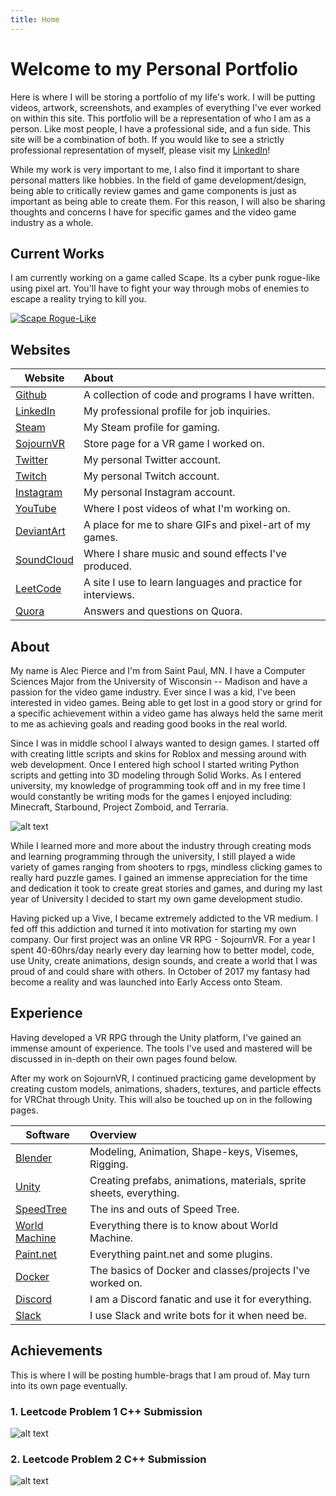 ```yaml
---
title: Home
---
```


# Welcome to my Personal Portfolio

Here is where I will be storing a portfolio of my life's work. I will be putting videos, artwork, screenshots, and examples of everything I've ever worked on within this site. This portfolio will
be a representation of who I am as a person. Like most people, I have a professional side, and a
fun side. This site will be a combination of both. If you would like to see a strictly professional
representation of myself, please visit my [LinkedIn](https://linkedin.com/in/pierrce)!

While my work is very important to me, I also find it important to share personal matters like hobbies. In the field of game development/design, being able to critically review games and game components is just as important as being able to create them. For this reason, I will also be sharing thoughts and concerns I have for specific games and the video game industry as a whole.

## Current Works

I am currently working on a game called Scape. Its a cyber punk rogue-like using pixel art. You'll have to fight your way through mobs of enemies to escape a reality trying to kill you.

[![Scape Rogue-Like](http://img.youtube.com/vi/4N8u5OHmooo/0.jpg)](https://www.youtube.com/watch?v=4N8u5OHmooo)

## Websites

| Website    | About         
| ------------- |:-------------
| [Github](https://github.com/pierrce)    | A collection of code and programs I have written.
| [LinkedIn](https://linkedin.com/in/pierrce)    | My professional profile for job inquiries.     
| [Steam](https://steamcommunity.com/id/pierrce) | My Steam profile for gaming.     
| [SojournVR](https://store.steampowered.com/app/667050/SojournVR/) | Store page for a VR game I worked on.
| [Twitter](https://twitter.com/pierrcedesign) | My personal Twitter account.
| [Twitch](https://twitch.tv/pierrce_tv) | My personal Twitch account.
| [Instagram](https://www.instagram.com/pierrceinsta/) | My personal Instagram account.
| [YouTube](https://www.youtube.com/channel/UCGSwH9k2xJjrfi0QUokF8qQ?view_as=subscriber) | Where I post videos of what I'm working on.
| [DeviantArt](https://www.deviantart.com/pierrce) | A place for me to share GIFs and pixel-art of my games.
| [SoundCloud](https://soundcloud.com/pierrcesc) | Where I share music and sound effects I've produced.
| [LeetCode](https://leetcode.com/pierrce/) | A site I use to learn languages and practice for interviews.
| [Quora](https://www.quora.com/profile/Pierrce) | Answers and questions on Quora.

## About

My name is Alec Pierce and I'm from Saint Paul, MN. I have a Computer Sciences Major from the University of Wisconsin -- Madison and have a passion for the video game industry. Ever since I was a kid, I've been interested in video games. Being able to get lost in a good story or grind for a specific achievement within a video game has always held the same merit to me as achieving goals and reading good books in the real world.

Since I was in middle school I always wanted to design games. I started off with creating little scripts and skins for Roblox and messing around with web development. Once I entered high school I started writing Python scripts and getting into 3D modeling through Solid Works. As I entered university, my knowledge of programming took off and in my free time I would constantly be writing mods for the games I enjoyed including: Minecraft, Starbound, Project Zomboid, and Terraria.

![alt text](https://community.playstarbound.com/attachments/dut-png.72626/ "Starbound Mod")

While I learned more and more about the industry through creating mods and learning programming through the university, I still played a wide variety of games ranging from shooters to rpgs, mindless clicking games to really hard puzzle games. I gained an immense appreciation for the time and dedication it took to create great stories and games, and during my last year of University I decided to start my own game development studio.

Having picked up a Vive, I became extremely addicted to the VR medium. I fed off this addiction and turned it into motivation for starting my own company. Our first project was an online VR RPG - SojournVR. For a year I spent 40-60hrs/day nearly every day learning how to better model, code, use Unity, create animations, design sounds, and create a world that I was proud of and could share with others. In October of 2017 my fantasy had become a reality and was launched into Early Access onto Steam.

## Experience

Having developed a VR RPG through the Unity platform, I've gained an immense amount of experience. The tools I've used and mastered will be discussed in in-depth on their own pages found below.

After my work on SojournVR, I continued practicing game development by creating custom models,
animations, shaders, textures, and particle effects for VRChat through Unity. This will also be
touched up on in the following pages.

| Software    | Overview         
| ------------- |:-------------
| [Blender](https://pierrce.github.io/blender)   | Modeling, Animation, Shape-keys, Visemes, Rigging.
| [Unity](https://pierrce.github.io/unity)   | Creating prefabs, animations, materials, sprite sheets, everything.
| [SpeedTree](https://pierrce.github.io/speedtree) | The ins and outs of Speed Tree.    
| [World Machine](https://pierrce.github.io/worldmachine) | Everything there is to know about World Machine.
| [Paint.net](https://pierrce.github.io/paintnet) | Everything paint.net and some plugins.
| [Docker](https://pierrce.github.io/docker) | The basics of Docker and classes/projects I've worked on.
| [Discord](https://pierrce.github.io/discord)| I am a Discord fanatic and use it for everything.
| [Slack](https://pierrce.github.io/slack)| I use Slack and write bots for it when need be.

## Achievements

This is where I will be posting humble-brags that I am proud of. May turn into its own page eventually.

### 1. Leetcode Problem 1 C++ Submission
![alt text](https://pierrce.github.io/images/hype.PNG "Leetcode Problem 1")

### 2. Leetcode Problem 2 C++ Submission
![alt text](https://pierrce.github.io/images/happy.png "Leetcode Problem 2")
